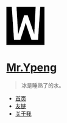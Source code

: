 ![Yunpeng logo](../img/wei-log.png)

# [Mr.Ypeng](.)

> 冰是睡熟了的水。

- [首页](.)
- [友链](links.md)
- [关于我](about.md)
